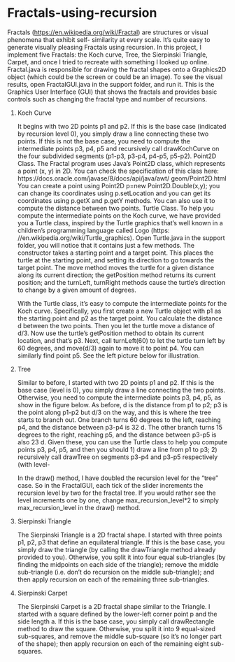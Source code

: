 # Fractals-using-recursion
Fractals (https://en.wikipedia.org/wiki/Fractal) are structures or visual phenomena that exhibit self- similarity at every scale. It’s quite easy to generate visually pleasing Fractals using recursion. In this project, I implement five Fractals: the Koch curve, Tree, the Sierpinski Triangle, Carpet, and once I tried to recreate with something I looked up online.
Fractal.java is responsible for drawing the fractal shapes onto a Graphics2D object (which could be the screen or could be an image). To see the visual results, open FractalGUI.java in the support folder, and run it. This is the Graphics User Interface (GUI) that shows the fractals and provides basic controls such as changing the fractal type and number of recursions. 

<ol>
<li>Koch Curve</li>
  <p>It begins with two 2D points p1 and p2. If this is the base case (indicated by recursion level 0), you simply draw a line connecting these two points. If this is not the base case, you need to compute the intermediate points p3, p4, p5 and recursively call drawKochCurve on the four subdivided segments (p1-p3, p3-p4, p4-p5, p5-p2). 
Point2D Class. The Fractal program uses Java’s Point2D class, which represents a point (x, y) in 2D. You can check the specification of this class here: https://docs.oracle.com/javase/8/docs/api/java/awt/ geom/Point2D.html You can create a point using Point2D p=new Point2D.Double(x,y); you can change its coordinates using p.setLocation and you can get its coordinates using p.getX and p.getY methods. You can also use it to compute the distance between two points.
Turtle Class. To help you compute the intermediate points on the Koch curve, we have provided you a Turtle class, inspired by the Turtle graphics that’s well known in a children’s programming language called Logo (https: //en.wikipedia.org/wiki/Turtle_graphics). Open Turtle.java in the support folder, you will notice that it contains just a few methods. The constructor takes a starting point and a target point. This places the turtle at the starting point, and setting its direction to go towards the target point. The move method moves the turtle for a given distance along its current direction; the getPosition method returns its current position; and the turnLeft, turnRight methods cause the turtle’s direction to change by a given amount of degrees.
 

With the Turtle class, it’s easy to compute the intermediate points for the Koch curve. Specifically, you first create a new Turtle object with p1 as the starting point and p2 as the target point. You calculate the distance d between the two points. Then you let the turtle move a distance of d/3. Now use the turtle’s getPosition method to obtain its current location, and that’s p3. Next, call turnLeft(60) to let the turtle turn left by 60 degrees, and move(d/3) again to move it to point p4. You can similarly find point p5. See the left picture below for illustration. 
     </p>

  <li>Tree</li>
  <p>Similar to before, I started with two 2D points p1 and p2. If this is the base case (level is 0), you simply draw a line connecting the two points. Otherwise, you need to compute the intermediate points p3, p4, p5, as show in the figure below. As before, d is the distance from p1 to p2; p3 is the point along p1-p2 but d/3 on the way, and this is where the tree starts to branch out. One branch turns 60 degrees to the left, reaching p4, and the distance between p3-p4 is 32 d. The other branch turns 15 degrees to the right, reaching p5, and the distance between p3-p5 is also 23 d. Given these, you can use the Turtle class to help you compute points p3, p4, p5, and then you should 1) draw a line from p1 to p3; 2) recursively call drawTree on segments p3-p4 and p3-p5 respectively (with level-

In the draw() method, I have doubled the recursion level for the “tree” case. So in the FractalGUI, each tick of the slider increments the recursion level by two for the fractal tree. If you would rather see the level increments one by one, change max_recursion_level*2 to simply max_recursion_level in the draw() method.
  </p>

  <li>Sierpinski Triangle</li>
  <p>The Sierpinski Triangle is a 2D fractal shape. I started with three points p1, p2, p3 that define an equilateral triangle. If this is the base case, you simply draw the triangle (by calling the drawTriangle method already provided to you). Otherwise, you split it into four equal sub-triangles (by finding the midpoints on each side of the triangle); remove the middle sub-triangle (i.e. don’t do recursion on the middle sub-triangle); and then apply recursion on each of the remaining three sub-triangles. 
  </p>

<li>Sierpinski Carpet
  <p>The Sierpinski Carpet is a 2D fractal shape similar to the Triangle. I started with a square defined by the lower-left corner point p and the side length a. If this is the base case, you simply call drawRectangle method to draw the square. Otherwise, you split it into 9 equal-sized sub-squares, and remove the middle sub-square (so it’s no longer part of the shape); then apply recursion on each of the remaining eight sub-squares.
  </p>
